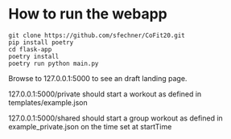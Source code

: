 

# How to run the webapp

```
git clone https://github.com/sfechner/CoFit20.git
pip install poetry
cd flask-app
poetry install
poetry run python main.py
```

Browse to 127.0.0.1:5000 to see an draft landing page.

127.0.0.1:5000/private should start a workout as defined in templates/example.json


127.0.0.1:5000/shared should start a group workout as defined in example_private.json on the time set at startTime